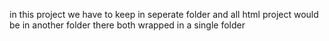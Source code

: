 in this project we have to keep in seperate folder and all html project would be in another folder there both wrapped in a single folder
